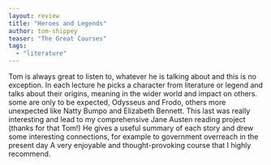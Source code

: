 ```yaml
---
layout: review
title: "Heroes and Legends"
author: tom-shippey
teaser: "The Great Courses"
tags:
  - "literature"
---
```

Tom is always great to listen to, whatever he is talking about and this is no exception. 
In each lecture he picks a character from literature or legend and talks about their 
origins, meaning in the wider world and impact on others. some are only to be expected, 
Odysseus and Frodo, others more unexpected like Natty Bumpo and Elizabeth Bennett. 
This last was really interesting and lead to my comprehensive Jane Austen reading project
(thanks for that Tom!)
He gives a useful summary of each story and drew some interesting connections, for example to
government overreach in the present day A very enjoyable and thought-provoking course 
that I highly recommend.